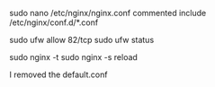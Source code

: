 sudo nano /etc/nginx/nginx.conf
commented include /etc/nginx/conf.d/*.conf


sudo ufw allow 82/tcp
sudo ufw status



sudo nginx -t
sudo nginx -s reload

I removed the default.conf